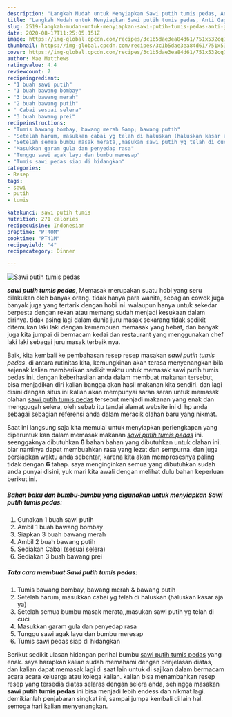 ```yaml
---
description: "Langkah Mudah untuk Menyiapkan Sawi putih tumis pedas, Anti Gagal"
title: "Langkah Mudah untuk Menyiapkan Sawi putih tumis pedas, Anti Gagal"
slug: 2519-langkah-mudah-untuk-menyiapkan-sawi-putih-tumis-pedas-anti-gagal
date: 2020-08-17T11:25:05.151Z
image: https://img-global.cpcdn.com/recipes/3c1b5dae3ea84d61/751x532cq70/sawi-putih-tumis-pedas-foto-resep-utama.jpg
thumbnail: https://img-global.cpcdn.com/recipes/3c1b5dae3ea84d61/751x532cq70/sawi-putih-tumis-pedas-foto-resep-utama.jpg
cover: https://img-global.cpcdn.com/recipes/3c1b5dae3ea84d61/751x532cq70/sawi-putih-tumis-pedas-foto-resep-utama.jpg
author: Mae Matthews
ratingvalue: 4.4
reviewcount: 7
recipeingredient:
- "1 buah sawi putih"
- "1 buah bawang bombay"
- "3 buah bawang merah"
- "2 buah bawang putih"
- " Cabai sesuai selera"
- "3 buah bawang prei"
recipeinstructions:
- "Tumis bawang bombay, bawang merah &amp; bawang putih"
- "Setelah harum, masukkan cabai yg telah di haluskan (haluskan kasar aja ya)"
- "Setelah semua bumbu masak merata,,masukan sawi putih yg telah di cuci"
- "Masukkan garam gula dan penyedap rasa"
- "Tunggu sawi agak layu dan bumbu meresap"
- "Tumis sawi pedas siap di hidangkan"
categories:
- Resep
tags:
- sawi
- putih
- tumis

katakunci: sawi putih tumis 
nutrition: 271 calories
recipecuisine: Indonesian
preptime: "PT40M"
cooktime: "PT41M"
recipeyield: "4"
recipecategory: Dinner

---
```



![Sawi putih tumis pedas](https://img-global.cpcdn.com/recipes/3c1b5dae3ea84d61/751x532cq70/sawi-putih-tumis-pedas-foto-resep-utama.jpg)

<b><i>sawi putih tumis pedas</i></b>, Memasak merupakan suatu hobi yang seru dilakukan oleh banyak orang. tidak hanya para wanita, sebagian cowok juga banyak juga yang tertarik dengan hobi ini. walaupun hanya untuk sekedar berpesta dengan rekan atau memang sudah menjadi kesukaan dalam dirinya. tidak asing lagi dalam dunia juru masak sekarang tidak sedikit ditemukan laki laki dengan kemampuan memasak yang hebat, dan banyak juga kita jumpai di bermacam kedai dan restaurant yang menggunakan chef laki laki sebagai juru masak terbaik nya.

Baik, kita kembali ke pembahasan resep resep masakan <i>sawi putih tumis pedas</i>. di antara rutinitas kita, kemungkinan akan terasa menyenangkan bila sejenak kalian memberikan sedikit waktu untuk memasak sawi putih tumis pedas ini. dengan keberhasilan anda dalam membuat makanan tersebut, bisa menjadikan diri kalian bangga akan hasil makanan kita sendiri. dan lagi disini dengan situs ini kalian akan mempunyai saran saran untuk memasak olahan <u>sawi putih tumis pedas</u> tersebut menjadi makanan yang enak dan menggugah selera, oleh sebab itu tandai alamat website ini di hp anda sebagai sebagian referensi anda dalam meracik olahan baru yang nikmat.




Saat ini langsung saja kita memulai untuk menyiapkan perlengkapan yang diperuntuk kan dalam memasak makanan <u><i>sawi putih tumis pedas</i></u> ini. seenggaknya dibutuhkan <b>6</b> bahan bahan yang dibutuhkan untuk olahan ini. biar nantinya dapat membuahkan rasa yang lezat dan sempurna. dan juga persiapkan waktu anda sebentar, karena kita akan memprosesnya paling tidak dengan <b>6</b> tahap. saya menginginkan semua yang dibutuhkan sudah anda punyai disini, yuk mari kita awali dengan melihat dulu bahan keperluan berikut ini.

<!--inarticleads1-->

##### Bahan baku dan bumbu-bumbu yang digunakan untuk menyiapkan Sawi putih tumis pedas:

1. Gunakan 1 buah sawi putih
1. Ambil 1 buah bawang bombay
1. Siapkan 3 buah bawang merah
1. Ambil 2 buah bawang putih
1. Sediakan  Cabai (sesuai selera)
1. Sediakan 3 buah bawang prei




<!--inarticleads2-->

##### Tata cara membuat Sawi putih tumis pedas:

1. Tumis bawang bombay, bawang merah &amp; bawang putih
1. Setelah harum, masukkan cabai yg telah di haluskan (haluskan kasar aja ya)
1. Setelah semua bumbu masak merata,,masukan sawi putih yg telah di cuci
1. Masukkan garam gula dan penyedap rasa
1. Tunggu sawi agak layu dan bumbu meresap
1. Tumis sawi pedas siap di hidangkan




Berikut sedikit ulasan hidangan perihal bumbu <u>sawi putih tumis pedas</u> yang enak. saya harapkan kalian sudah memahami dengan penjelasan diatas, dan kalian dapat memasak lagi di saat lain untuk di sajikan dalam bermacam acara acara keluarga atau kolega kalian. kalian bisa menambahkan resep resep yang tersedia diatas selaras dengan selera anda, sehingga masakan <b>sawi putih tumis pedas</b> ini bisa menjadi lebih endess dan nikmat lagi. demikianlah penjabaran singkat ini, sampai jumpa kembali di lain hal. semoga hari kalian menyenangkan.
